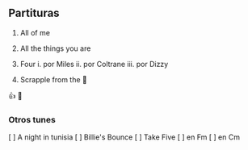 ## Partituras

1. All of me
2. All the things you are
3. Four
  i. por Miles
  ii. por Coltrane
  iii. por Dizzy
  
4. Scrapple from the :apple:

:+1: :mate:

### Otros tunes 

[ ] A night in tunisia
[ ] Billie's Bounce
[ ] Take Five
  [ ] en Fm
  [ ] en Cm
